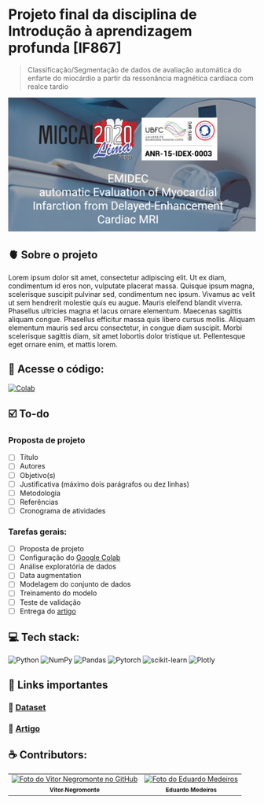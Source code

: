 ﻿# Projeto final da disciplina de Introdução à aprendizagem profunda [IF867]
> Classificação/Segmentação de dados de avaliação automática do enfarte do miocárdio a partir da ressonância magnética cardíaca com realce tardio

<img src="img/emidec-baner.png" alt="EMIDEC-image" width="800">

## 🫀 Sobre o projeto
Lorem ipsum dolor sit amet, consectetur adipiscing elit. Ut ex diam, condimentum id eros non, vulputate placerat massa. Quisque ipsum magna, scelerisque suscipit pulvinar sed, condimentum nec ipsum. Vivamus ac velit ut sem hendrerit molestie quis eu augue. Mauris eleifend blandit viverra. Phasellus ultricies magna et lacus ornare elementum. Maecenas sagittis aliquam congue. Phasellus efficitur massa quis libero cursus mollis. Aliquam elementum mauris sed arcu consectetur, in congue diam suscipit. Morbi scelerisque sagittis diam, sit amet lobortis dolor tristique ut. Pellentesque eget ornare enim, et mattis lorem.

## 🚀 Acesse o código: 
[![Colab](https://img.shields.io/badge/Colab-0D1117?style=for-the-badge&logo=googlecolab)]()

## ☑️ To-do
### Proposta de projeto
- [ ] Título
- [ ] Autores
- [ ] Objetivo(s)
- [ ] Justificativa (máximo dois parágrafos ou dez linhas)
- [ ] Metodologia
- [ ] Referências
- [ ] Cronograma de atividades

### Tarefas gerais:
- [ ] Proposta de projeto
- [ ] Configuração do [Google Colab]()
- [ ] Análise exploratória de dados
- [ ] Data augmentation
- [ ] Modelagem do conjunto de dados
- [ ] Treinamento do modelo
- [ ] Teste de validação
- [ ] Entrega do [artigo](https://www.ieee.org/conferences/publishing/templates.html?authuser=0)

## 💻 Tech stack:
![Python](https://img.shields.io/badge/python-0D1117?style=for-the-badge&logo=python)
![NumPy](http://img.shields.io/badge/numpy-0D1117?style=for-the-badge&logo=Numpy&logoColor=blue)
![Pandas](https://img.shields.io/badge/pandas-0D1117?style=for-the-badge&logo=Pandas&logoColor=654FF0)
![Pytorch](https://img.shields.io/badge/PyTorch-0D1117?style=for-the-badge&logo=pytorch&logoColor=EE4C2C)
![scikit-learn](https://img.shields.io/badge/scikit--learn-0D1117.svg?style=for-the-badge&logo=scikit-learn&logoColor=orange)
![Plotly](https://img.shields.io/badge/Plotly-0D1117?style=for-the-badge&logo=plotly&logoColor=777BB4)


## 🔗 Links importantes
### 🌱 [Dataset](https://emidec.com/)
### 📜 [Artigo](#)


## ☕ Contributors:

<table>
  <tr>
    <td align="center">
      <a href="https://github.com/vitornegromonte" title="GitHub de Vitor">
        <img src="https://avatars.githubusercontent.com/u/61950660?v=4" width="100px;" alt="Foto do Vitor Negromonte no GitHub"/><br>
        <sub>
          <b>Vitor Negromonte</b>
        </sub>
      </a>
    </td>
    <td align="center">
      <a href="https://github.com/egm3" title="GitHub de Eduardo">
        <img src="https://avatars.githubusercontent.com/u/37548107?v=4" width="100px;" alt="Foto do Eduardo Medeiros"/><br>
        <sub>
          <b>Eduardo Medeiros</b>
        </sub>
      </a>
    </td>
  </tr>
</table>
